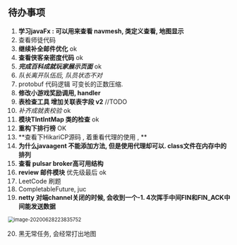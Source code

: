 ## 待办事项

1. **学习javaFx : 可以用来查看 navmesh, 类定义查看, 地图显示**
2. 查看师徒代码
3. **继续补全邮件优化**   ok
4. **查看侠客亲密度代码**  ok 
5. ***完成百科成就玩家展示页面***  ok
6. *队长离开队伍后, 队员状态不对*
7. protobuf 代码逻辑   可变长的正数压缩. 
8. **修改小游戏奖励调用, handler**  
9. **表检查工具 增加关联表字段 v2**  //TODO
10. *补齐成就表校验*  ok
11. **模块TIntIntMap 类的检查** ok
12. **重构下排行榜** OK
13. **查看下HikariCP源码 , 着重看代理的使用 ,  **
14. **为什么javaagent 不能添加方法, 但是使用代理却可以.  class文件在内存中的排列**
15. **查看 pulsar  broker高可用结构**
16. **review 邮件模块**  优先级最后 ok
17. LeetCode 刷题
18. CompletableFuture, juc
19. **netty 对端channel关闭的时候, 会收到一个-1.  4次挥手中间FIN和FIN_ACK中间能发送数据**

<img src="C:\Users\Administrator\AppData\Roaming\Typora\typora-user-images\image-20200628223835752.png" alt="image-20200628223835752" style="zoom:80%;" />



20. 黑无常任务, 会经常打出地图